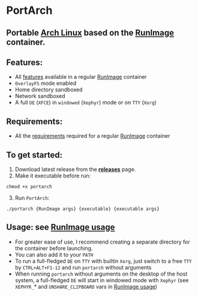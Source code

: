 # **PortArch**
## **Portable [Arch Linux](https://archlinux.org) based on the [RunImage](https://github.com/VHSgunzo/runimage) container.**

## Features:
* All [features](https://github.com/VHSgunzo/runimage#features) available in a regular [RunImage](https://github.com/VHSgunzo/runimage) container
* `OverlayFS` mode enabled 
* Home directory sandboxed
* Network sandboxed
* А full `DE` (`XFCE`) in `windowed` (`Xephyr`) mode or on `TTY` (`Xorg`)

## Requirements:

* All the [requirements](https://github.com/VHSgunzo/runimage#requirements) required for a regular [RunImage](https://github.com/VHSgunzo/runimage) container

## To get started:

1. Download latest release from the [**releases**](https://github.com/VHSgunzo/portarch/releases) page.
2. Make it executable before run:
```
chmod +x portarch
```
3. Run `PortArch`:
```
./portarch {RunImage args} {executable} {executable args}
```

## Usage: see [RunImage usage](https://github.com/VHSgunzo/runimage#usage-from-runimage-help)
* For greater ease of use, I recommend creating a separate directory for the container before launching.
* You can also add it to your `PATH`
* To run a full-fledged `DE` on `TTY` with builtin `Xorg`, just switch to a free `TTY` by `CTRL+ALT+F1-12` and run `portarch` without arguments
* When running `portarch` without arguments on the desktop of the host system, a full-fledged `DE` will start in windowed mode with `Xephyr` (see `XEPHYR_`* and `UNSHARE_CLIPBOARD` vars in [RunImage usage](https://github.com/VHSgunzo/runimage#usage-from-runimage-help))